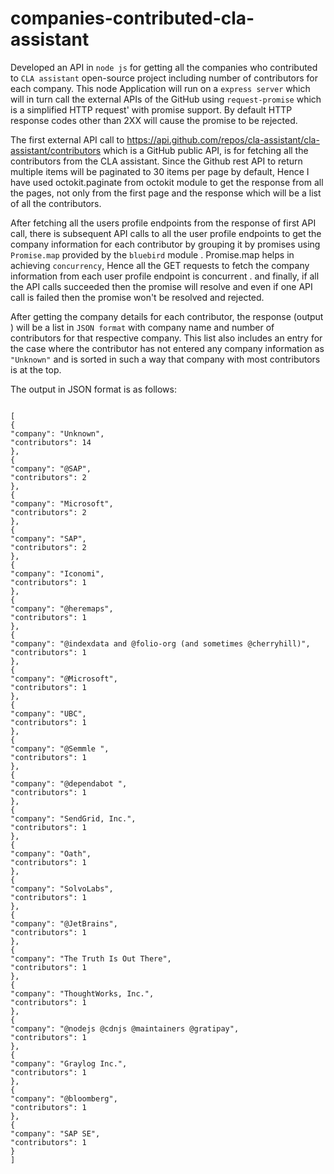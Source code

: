 # companies-contributed-cla-assistant

Developed an API in `node js`  for getting  all the companies who contributed to `CLA assistant` open-source project including  number of contributors for each company. This node Application will run on a `express server` which will in turn call the external APIs of the GitHub using `request-promise` which is a simplified HTTP request' with promise support.  By default HTTP response codes other than 2XX will cause the promise to be rejected.  

The first external API call to https://api.github.com/repos/cla-assistant/cla-assistant/contributors which is a GitHub public API,  is for  fetching  all the contributors from  the CLA assistant. Since the Github rest API to return multiple items will be paginated to 30 items per page  by default, Hence I have used octokit.paginate from octokit module  to get the response from all the pages, not only from  the first page and the response  which will be a list of all the contributors. 

After fetching  all the users profile  endpoints from the response of  first API call,   there is  subsequent API calls to all the user profile endpoints  to get   the company information  for each contributor by grouping it by  promises using `Promise.map`  provided by the `bluebird` module .  Promise.map helps in achieving `concurrency`, Hence all the  GET requests  to fetch  the company information  from  each user profile endpoint is concurrent . and finally, if all the API calls succeeded then the promise will resolve and even if one API  call is failed then the promise won't be resolved and rejected. 

After getting the company details for each contributor, the response (output ) will be a list in `JSON format`  with company name and number of contributors for that respective company. This list also includes an entry for the case where the contributor has not entered any company information as `"Unknown"` and is sorted in such a way that company with most contributors is at the top.  

The output in JSON format is as follows: 

```

[
{
"company": "Unknown",
"contributors": 14
},
{
"company": "@SAP",
"contributors": 2
},
{
"company": "Microsoft",
"contributors": 2
},
{
"company": "SAP",
"contributors": 2
},
{
"company": "Iconomi",
"contributors": 1
},
{
"company": "@heremaps",
"contributors": 1
},
{
"company": "@indexdata and @folio-org (and sometimes @cherryhill)",
"contributors": 1
},
{
"company": "@Microsoft",
"contributors": 1
},
{
"company": "UBC",
"contributors": 1
},
{
"company": "@Semmle ",
"contributors": 1
},
{
"company": "@dependabot ",
"contributors": 1
},
{
"company": "SendGrid, Inc.",
"contributors": 1
},
{
"company": "Oath",
"contributors": 1
},
{
"company": "SolvoLabs",
"contributors": 1
},
{
"company": "@JetBrains",
"contributors": 1
},
{
"company": "The Truth Is Out There",
"contributors": 1
},
{
"company": "ThoughtWorks, Inc.",
"contributors": 1
},
{
"company": "@nodejs @cdnjs @maintainers @gratipay",
"contributors": 1
},
{
"company": "Graylog Inc.",
"contributors": 1
},
{
"company": "@bloomberg",
"contributors": 1
},
{
"company": "SAP SE",
"contributors": 1
}
]
```
